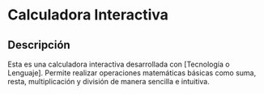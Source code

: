 # Calculadora Interactiva

## Descripción
Esta es una calculadora interactiva desarrollada con [Tecnología o Lenguaje]. Permite realizar operaciones matemáticas básicas como suma, resta, multiplicación y división de manera sencilla e intuitiva.
